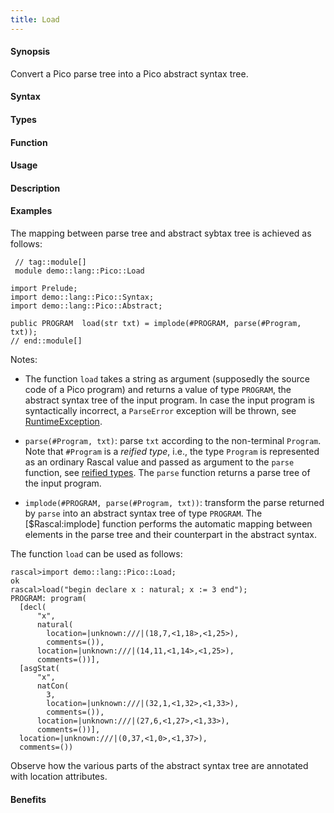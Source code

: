 ```yaml
---
title: Load
---
```


#### Synopsis

Convert a Pico parse tree into a Pico abstract syntax tree.

#### Syntax

#### Types

#### Function
       
#### Usage

#### Description

#### Examples

The mapping between parse tree and abstract sybtax tree is achieved as follows:

```rascal
 // tag::module[]
 module demo::lang::Pico::Load

import Prelude;
import demo::lang::Pico::Syntax;
import demo::lang::Pico::Abstract;

public PROGRAM  load(str txt) = implode(#PROGRAM, parse(#Program, txt));
// end::module[]

```

                
Notes:

*  The function `load` takes a string as argument (supposedly the source code of a Pico program) and returns a value of type `PROGRAM`,
the abstract syntax tree of the input program. In case the input program is syntactically incorrect, a `ParseError` exception will be thrown,
see [RuntimeException](/docs//Library/Exception).

*  `parse(#Program, txt)`: parse `txt` according to the non-terminal `Program`. Note that `#Program` is a _reified type_, i.e., the type `Program` is represented as an ordinary Rascal value and passed as argument to the `parse` function,
see [reified types](/docs//Rascal/Expressions/Values/ReifiedTypes).
The `parse` function returns a parse tree of the input program.

*  `implode(#PROGRAM, parse(#Program, txt))`: transform the parse returned by `parse` into an abstract syntax tree of type `PROGRAM`. The [$Rascal:implode] function performs the automatic mapping between elements in the parse tree and their counterpart in the abstract syntax.


The function `load` can be used as follows:

```rascal-shell
rascal>import demo::lang::Pico::Load;
ok
rascal>load("begin declare x : natural; x := 3 end");
PROGRAM: program(
  [decl(
      "x",
      natural(
        location=|unknown:///|(18,7,<1,18>,<1,25>),
        comments=()),
      location=|unknown:///|(14,11,<1,14>,<1,25>),
      comments=())],
  [asgStat(
      "x",
      natCon(
        3,
        location=|unknown:///|(32,1,<1,32>,<1,33>),
        comments=()),
      location=|unknown:///|(27,6,<1,27>,<1,33>),
      comments=())],
  location=|unknown:///|(0,37,<1,0>,<1,37>),
  comments=())
```

Observe how the various parts of the abstract syntax tree are annotated with location attributes.

#### Benefits


